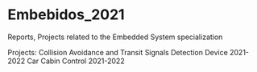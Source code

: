 # Embebidos_2021
Reports, Projects related to the Embedded System specialization

Projects:
Collision Avoidance and Transit Signals Detection Device 2021-2022
Car Cabin Control                                        2021-2022

